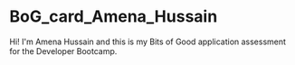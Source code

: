 # BoG_card_Amena_Hussain
Hi! I'm Amena Hussain and this is my Bits of Good application assessment for the Developer Bootcamp.
